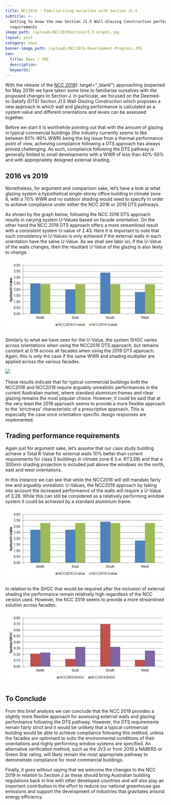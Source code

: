 ```yaml
---
title: NCC2019 - Familiarising ourselves with Section J1.5
subtitle: >-
  Getting to know the new Section J1.5 Wall-Glazing Construction performance
  requirements
image_path: /uploads/NCC2019SectionJ1.5-Graph1.jpg
layout: post
category: news
banner-image_path: /uploads/NCC2019-Development-Progress.JPG
seo:
  title: News | SBE
  description:
  keywords:
---
```


With the release of the [NCC 2019](https://www.abcb.gov.au/Resources/Publications/NCC-2019-Public-Comment-Draft/NCC-2019-Volume-One){: target="_blank"} approaching (expected for May 2019) we have taken some time to familiarise ourselves with the proposed changes to Section J. In particular, we focused on the Deemed-to-Satisfy (DTS) Section J1.5 Wall-Glazing Construction which proposes a new approach in which wall and glazing performance is calculated as a system value and different orientations and levels can be assessed together.

Before we start it is worthwhile pointing out that with the amount of glazing in typical commercial buildings (the industry currently seems to like between 60%-80% WWR) being the big issue from a thermal performance point of view, achieving compliance following a DTS approach has always proved challenging. As such, compliance following the DTS pathway is generally limited to small developments with a WWR of less than 40%-50% and with appropriately designed external shading.

## **2016 vs 2019**

Nonetheless, for argument and comparison sake, let’s have a look at what glazing system a hypothetical single-storey office building in climate zone 6, with a 70% WWR and no outdoor shading would need to specify in order to achieve compliance under either the NCC 2016 or 2019 DTS pathways.

As shown by the graph below, following the NCC 2016 DTS approach results in varying system U-Values based on facade orientation. On the other hand the NCC 2019 DTS approach offers a more streamlined result with a consistent system U-value of 2.43. Here it is important to note that such consistency in U-Values is only achieved if the external walls in each orientation have the same U-Value. As we shall see later on, if the U-Value of the walls changes, then the resultant U-Value of the glazing is also likely to change.

![](/uploads/ncc2019sectionj1-5-graph1-2.jpg)

Similarly to what we have seen for the U-Value, the system SHGC varies across orientations when using the NCC2016 DTS approach, but remains constant at 0.19 across all facades when using the 2019 DTS approach. Again, this is only the case if the same WWR and shading multiplier are applied across the various facades.

![](blob:https://app.cloudcannon.com/4613af00-1386-4bd9-8093-bbc40489b729)

These results indicate that for typical commercial buildings both the NCC2016 and NCC2019 require arguably unrealistic performances in the current Australian market, where standard aluminium frames and clear glazing remains the most popular choice. However, it could be said that at the very least the 2019 approach seems to provide a more flexible approach to the ‘strictness’ characteristic of a prescriptive approach. This is especially the case once orientation-specific design responses are implemented.

## **Trading performance requirements**

Again just for argument sake, let’s assume that our case study building achieve a Total R-Value for external walls 10% better than current requirements for class 5 buildings in climate zone 6 (i.e. RT3.08) and that a 300mm shading projection is included just above the windows on the north, east and west orientations.

In this instance we can see that while the NCC2016 will still mandate fairly low and arguably unrealistic U-Values, the NCC2019 approach by taking into account the increased performance of the walls will require a U-Value of 3.28. While this can still be considered as a relatively performing window system it could be achieved by a standard aluminium frame.

![](/uploads/ncc2019sectionj1-5-graph3.jpg)

In relation to the SHGC that would be required after the inclusion of external shading the performance remain relatively high regardless of the NCC version used. However, the NCC 2019 seems to provide a more streamlined solution across facades.

![](/uploads/ncc2019sectionj1-5-graph4.jpg)

## To Conclude

From this brief analysis we can conclude that the NCC 2019 provides a slightly more flexible approach for assessing external walls and glazing performance following the DTS pathway. However, the DTS requirements remain fairly strict and it would be unlikely that a typical commercial building would be able to achieve compliance following this method, unless the facades are optimised to suits the environmental conditions of their orientations and highly performing window systems are specified. An alternative verification method, such as the JV3 or from 2019 a NABERS or Green Star rating, will likely remain the most appropriate pathway to demonstrate compliance for most commercial buildings.

Finally, it goes without saying that we welcome the changes to the NCC 2019 in relation to Section J as these should bring Australian building regulations back in line with other developed countries and will also play an important contribution in the effort to reduce our national greenhouse gas emissions and support the development of industries that gravitates around energy efficiency.